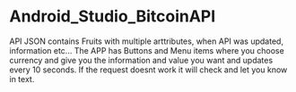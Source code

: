 # Android_Studio_BitcoinAPI

API JSON contains Fruits with multiple arttributes, when API was updated, information etc... 
The APP has Buttons and Menu items where you choose currency and give you the information and value you want and updates every 10 seconds. If the request doesnt work it will check and let you know in text.
